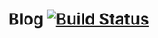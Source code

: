 # Blog [![Build Status](https://travis-ci.org/jonatasleon/jonatasleon.github.io.svg?branch=master)](https://travis-ci.org/jonatasleon/jonatasleon.github.io)
